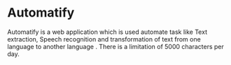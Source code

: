 # Automatify
Automatify is a web application which is used automate task like Text extraction, Speech recognition and
transformation of text from one language to another language .
There is a limitation of 5000 characters per day.